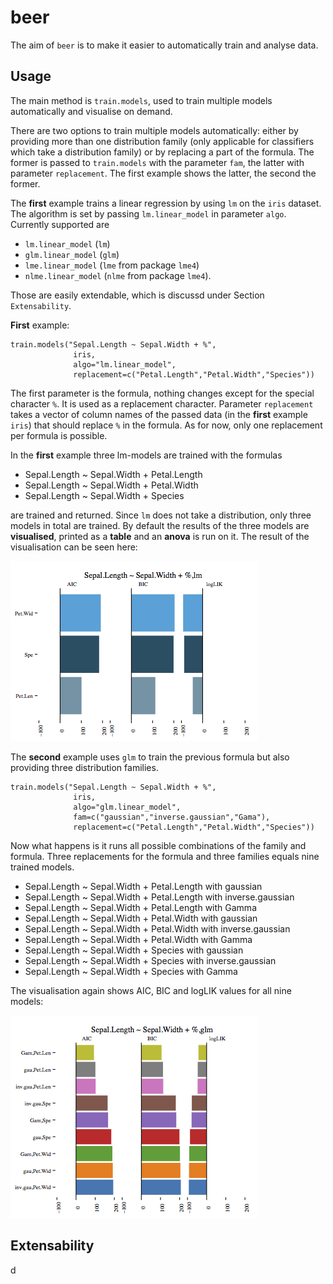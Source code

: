 # beer

The aim of `beer` is to make it easier to automatically train and analyse data. 

## Usage

The main method is ``train.models``, used to train multiple models automatically and visualise on demand.

There are two options to train multiple models automatically: either by providing more than one distribution family (only applicable for classifiers which take a distribution family) or by replacing a part of the formula. The former is passed to ``train.models`` with the parameter ``fam``, the latter with parameter ``replacement``. The first example shows the latter, the second the former.

The **first** example trains a linear regression by using `lm` on the ``iris`` dataset. The algorithm is set by passing ``lm.linear_model`` in parameter ``algo``. Currently supported are 

* ``lm.linear_model`` (``lm``)
* ``glm.linear_model`` (``glm``)
* ``lme.linear_model`` (``lme`` from package ``lme4``)
* ``nlme.linear_model`` (``nlme`` from package ``lme4``).

Those are easily extendable, which is discussd under Section ``Extensability``. 

**First** example:

    train.models("Sepal.Length ~ Sepal.Width + %", 
    			  iris, 
    			  algo="lm.linear_model",
    			  replacement=c("Petal.Length","Petal.Width","Species"))

The first parameter is the formula, nothing changes except for the special character `%`. It is used as a replacement character. Parameter ``replacement`` takes a vector of column names of the passed data (in the **first** example ``iris``) that should replace ``%`` in the formula. As for now, only one replacement per formula is possible.

In the **first** example three lm-models are trained with the formulas

* Sepal.Length ~ Sepal.Width + Petal.Length
* Sepal.Length ~ Sepal.Width + Petal.Width
* Sepal.Length ~ Sepal.Width + Species

are trained and returned. Since `lm` does not take a distribution, only three models in total are trained. By default the results of the three models are **visualised**, printed as a **table** and an **anova** is run on it. The result of the visualisation can be seen here:

![d](doc/first-example.png)

The **second** example uses `glm` to train the previous formula but also providing three distribution families.

    train.models("Sepal.Length ~ Sepal.Width + %", 
    			  iris, 
    			  algo="glm.linear_model",
    			  fam=c("gaussian","inverse.gaussian","Gama"), 
    			  replacement=c("Petal.Length","Petal.Width","Species"))
    
Now what happens is it runs all possible combinations of the family and formula. Three replacements for the formula and three families equals nine trained models.

* Sepal.Length ~ Sepal.Width + Petal.Length with gaussian
* Sepal.Length ~ Sepal.Width + Petal.Length with inverse.gaussian
* Sepal.Length ~ Sepal.Width + Petal.Length with Gamma
* Sepal.Length ~ Sepal.Width + Petal.Width with gaussian
* Sepal.Length ~ Sepal.Width + Petal.Width with inverse.gaussian
* Sepal.Length ~ Sepal.Width + Petal.Width with Gamma
* Sepal.Length ~ Sepal.Width + Species with gaussian
* Sepal.Length ~ Sepal.Width + Species with inverse.gaussian
* Sepal.Length ~ Sepal.Width + Species with Gamma

The visualisation again shows AIC, BIC and logLIK values for all nine models:

![d](doc/second-example.png)

## Extensability

d